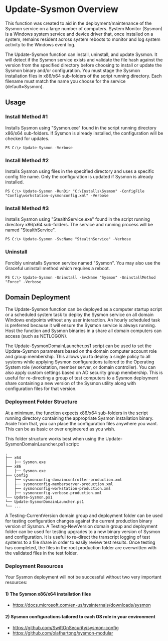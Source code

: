 # Update-Sysmon Overview
This function was created to aid in the deployment/maintenance of the Sysmon service on a large number of computers. System Monitor (Sysmon) is a Windows system service and device driver that, once installed on a system, remains resident across system reboots to monitor and log system activity to the Windows event log.

The Update-Sysmon function can install, uninstall, and update Sysmon. It will detect if the Sysmon service exists and validate the file hash against the version from the specified directory before choosing to install or update the Sysmon binary and/or configuration. You must stage the Sysmon installation files in x86/x64 sub-folders of the script running directory. Each filename must match the name you choose for the service (default=Sysmon).

## Usage ##
### Install Method #1 ###
Installs Sysmon using "Sysmon.exe" found in the script running directory x86/x64 sub-folders. If Sysmon is already installed, the configuration will be checked for updates.
~~~~
PS C:\> Update-Sysmon -Verbose
~~~~

### Install Method #2 ###
Installs Sysmon using files in the specified directory and uses a specific config file name. Only the configuration is updated if Sysmon is already installed.
~~~~
PS C:\> Update-Sysmon -RunDir "C:\Installs\Sysmon" -ConfigFile "Config\workstation-sysmonconfig.xml" -Verbose
~~~~

### Install Method #3 ###
Installs Sysmon using "StealthService.exe" found in the script running directory x86/x64 sub-folders. The service and running process will be named "StealthService".
~~~~
PS C:\> Update-Sysmon -SvcName "StealthService" -Verbose
~~~~

### Uninstall ###
Forcibly uninstalls Sysmon service named "Sysmon". You may also use the Graceful uninstall method which requires a reboot.
~~~~
PS C:\> Update-Sysmon -Uninstall -SvcName "Sysmon" -UninstallMethod "Force" -Verbose
~~~~

## Domain Deployment ##

The Update-Sysmon function can be deployed as a computer startup script or a scheduled system task to deploy the Sysmon service on all domain Windows endpoints without any user interaction. An hourly scheduled task is preferred because it will ensure the Sysmon service is always running. Host the function and Sysmon binaries in a share all domain computers can access (such as NETLOGON).

The Update-SysmonDomainLauncher.ps1 script can be used to set the Update-Sysmon parameters based on the domain computer account role and group membership. This allows you to deploy a single policy to all systems while applying Sysmon configurations tailored to the Operating System role (workstation, member server, or domain controller). You can also apply custom settings based on AD security group membership. This is useful for re-directing a group of test computers to a Sysmon deployment share containing a new version of the Sysmon utility along with configuration files for that version.

### Deployment Folder Structure ###

At a minimum, the function expects x86/x64 sub-folders in the script running directory containing the appropriate Sysmon installation binary. Aside from that, you can place the configuration files anywhere you want. This can be as basic or over engineered as you wish.

This folder structure works best when using the Update-SysmonDomainLauncher.ps1 script:

    .
    ├── x64
    │   ├── Sysmon.exe
    ├── x86
    │   ├── Sysmon.exe
    ├── Config
    │   ├── sysmonconfig-domaincontroller-production.xml
    │   ├── sysmonconfig-memberserver-production.xml
    │   ├── sysmonconfig-workstation-production.xml
    │   ├── sysmonconfig-verbose-production.xml
    └── Update-Sysmon.ps1
    └── Update-SysmonDomainLauncher.ps1
    └── ...

A Testing-CurrentVersion domain group and deployment folder can be used for testing configuration changes against the current production binary version of Sysmon. A Testing-NewVersion domain group and deployment folder can be used for testing upgrades to a new binary version of Sysmon and configuration. It is useful to re-direct the transcript logging of test systems to a file share in order to easily review test results. Once testing has completed, the files in the root production folder are overwritten with the validated files in the test folder.

### Deployment Resources ###

Your Sysmon deployment will not be successful without two very important resources:

#### 1) The Sysmon x86/x64 installation files ####

* https://docs.microsoft.com/en-us/sysinternals/downloads/sysmon

#### 2) Sysmon configurations tailored to each OS role in your environment ####

* https://github.com/SwiftOnSecurity/sysmon-config
* https://github.com/olafhartong/sysmon-modular
